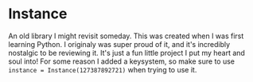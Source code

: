 # Instance
An old library I might revisit someday. This was created when I was first learning Python. I originaly was super proud of it, and it's incredibly nostalgic to be reviewing it. It's just a fun little project I put my heart and soul into! For some reason I added a keysystem, so make sure to use `instance = Instance(127387892721)` when trying to use it.
